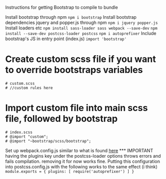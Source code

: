 Instructions for getting Bootstrap to compile to bundle

Install bootstrap through npm
`npm i bootstrap`
Install bootstrap dependencies jquery and popper.js through npm
`npm i jquery popper.js`
Install loaders etc
`npm install sass-loader sass webpack --save-dev`
`npm install --save-dev postcss-loader postcss`
`npm i autoprefixer`
Include bootstrap's JS in entry point (index.js)
`import 'bootstrap'`

# Create custom scss file if you want to override bootstraps variables

    # custom.scss
    # //custom rules here

# Import custom file into main scss file, followed by bootstrap

    # index.scss
    # @import "custom";
    # @import "~bootstrap/scss/bootstrap";

Set up webpack.config.js similar to what is found [here](https://getbootstrap.com/docs/4.0/getting-started/webpack/)
\*\*\* IMPORTANT
having the plugins key under the postcss-loader options throws errors and fails compilation. removing it for now works fine.
Putting this configuration into postcss.config.js with the following works to the same effect (i think)
`module.exports = { plugins: [ require('autoprefixer') ] }`
